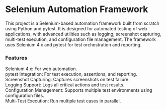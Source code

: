 # Selenium Automation Framework
This project is a Selenium-based automation framework built from scratch using Python and pytest. It is designed for automated testing of web applications, with advanced utilities such as logging, screenshot capturing, multi-test execution, and configuration file management. The framework uses Selenium 4.x and pytest for test orchestration and reporting.<be>

<h3><b>Features</b></h3>
Selenium 4.x: For web automation.<br>
pytest Integration: For test execution, assertions, and reporting.<br>
Screenshot Capturing: Captures screenshots on test failure.<br>
Logging Support: Logs all critical actions and test results.<br>
Configuration Management: Supports multiple test environments using configuration files.<br>
Multi-Test Execution: Run multiple test cases in parallel.<br>
